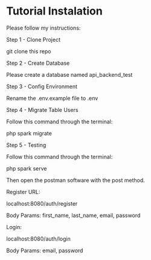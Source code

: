 # Tutorial Instalation

Please follow my instructions:

Step 1 - Clone Project

git clone this repo

Step 2 - Create Database

Please create a database named api_backend_test

Step 3 - Config Environment

Rename the .env.example file to .env

Step 4 - Migrate Table Users

Follow this command through the terminal:

php spark migrate

Step 5 - Testing

Follow this command through the terminal:

php spark serve

Then open the postman software with the post method.

Register URL:

localhost:8080/auth/register

Body Params:
first_name, last_name, email, password

Login:

localhost:8080/auth/login

Body Params:
email, password
